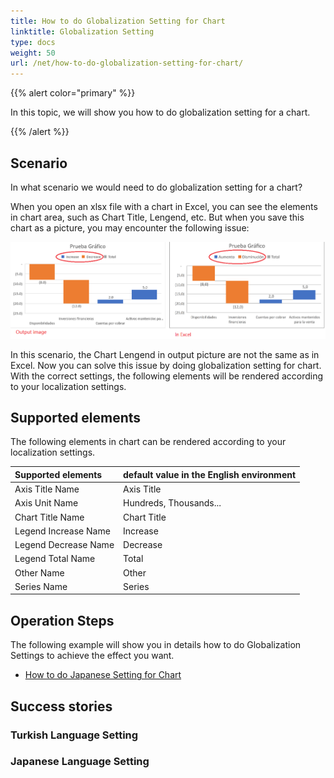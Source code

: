 ```yaml
---
title: How to do Globalization Setting for Chart
linktitle: Globalization Setting
type: docs
weight: 50
url: /net/how-to-do-globalization-setting-for-chart/
---
```


{{% alert color="primary" %}}

In this topic, we will show you how to do globalization setting for a chart.

{{% /alert %}}

## **Scenario**

In what scenario we would need to do globalization setting for a chart? 

When you open an xlsx file with a chart in Excel, you can see the elements in chart area, such as Chart Title, Lengend, etc. But when you save this chart as a picture, you may encounter the following issue: 

**![Global Issue](GlobalIssue.png)**

In this scenario, the Chart Lengend in output picture are not the same as in Excel. Now you can solve this issue by doing globalization setting for chart. With the correct settings, the following elements will be rendered according to your localization settings.

## **Supported elements**

The following elements in chart can be rendered according to your localization settings.

|**Supported elements**|**default value in the English environment**|
| :- | :- |
|Axis Title Name|Axis Title|
|Axis Unit Name|Hundreds, Thousands...|
|Chart Title Name|Chart Title|
|Legend Increase Name|Increase|
|Legend Decrease Name|Decrease|
|Legend Total Name|Total|
|Other Name|Other|
|Series Name|Series|

## **Operation Steps**

The following example will show you in details how to do Globalization Settings to achieve the effect you want.

- [How to do Japanese Setting for Chart](/cells/net/do-japanese-setting-for-chart/)

## **Success stories**

### Turkish Language Setting

### Japanese Language Setting

